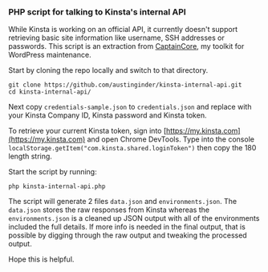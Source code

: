 ### PHP script for talking to Kinsta's internal API

While Kinsta is working on an official API, it currently doesn't support retrieving basic site information like username, SSH addresses or passwords. This script is an extraction from [CaptainCore](https://captaincore.io), my toolkit for WordPress maintenance.

Start by cloning the repo locally and switch to that directory.

```
git clone https://github.com/austinginder/kinsta-internal-api.git
cd kinsta-internal-api/
```

Next copy `credentials-sample.json` to `credentials.json` and replace with your Kinsta Company ID, Kinsta password and Kinsta token. 

To retrieve your current Kinsta token, sign into [https://my.kinsta.com](https://my.kinsta.com) and open Chrome DevTools. Type into the console `localStorage.getItem("com.kinsta.shared.loginToken")` then copy the 180 length string.


Start the script by running:

```
php kinsta-internal-api.php
```

The script will generate 2 files `data.json` and `environments.json`. The `data.json` stores the raw responses from Kinsta whereas the `environments.json` is a cleaned up JSON output with all of the environments included the full details. If more info is needed in the final output, that is possible by digging through the raw output and tweaking the processed output.

Hope this is helpful.